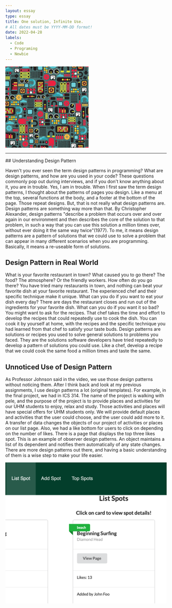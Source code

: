 ```yaml
---
layout: essay
type: essay
title: One solution, Infinite Use. 
# All dates must be YYYY-MM-DD format!
date: 2022-04-28
labels:
  - Code
  - Programing
  - Newbie
---
```

<img class="ui medium left floated image" src="../images/ds.png"> 
<hr />
## Understanding Design Pattern

Haven't you ever seen the term design patterns in programming? What are design patterns, and how are you used in your code? These questions commonly pop out during interviews, and if you don't know anything about it, you are in trouble. Yes, I am in trouble. When I first saw the term design patterns, I thought about the patterns of pages you design. Like a menu at the top, several functions at the body, and a footer at the bottom of the page. Those repeat designs. But, that is not really what design patterns are. Design patterns are something way more than that. By Christopher Alexander, design patterns "describe a problem that occurs over and over again in our environment and then describes the core of the solution to that problem, in such a way that you can use this solution a million times over, without ever doing it the same way twice"(1977). To me, it means design patterns are a pattern of solutions that we could use to solve a problem that can appear in many different scenarios when you are programming. Basically, it means a re-useable form of solutions. 

## Design Pattern in Real World

What is your favorite restaurant in town? What caused you to go there? The food? The atmosphere? Or the friendly workers. How often do you go there? You have tried many restaurants in town, and nothing can beat your favorite dish at your favorite restaurant. The experienced chef and their specific technique make it unique. What can you do if you want to eat your dish every day? There are days the restaurant closes and run out of the ingredients for your favorite dish. What can you do if you want it so bad? You might want to ask for the recipes. That chef takes the time and effort to develop the recipes that could repeatedly use to cook the dish. You can cook it by yourself at home, with the recipes and the specific technique you had learned from that chef to satisfy your taste buds. Design patterns are solutions or recipes you used to solve general solutions to problems you faced. They are the solutions software developers have tried repeatedly to develop a pattern of solutions you could use. Like a chef, develop a recipe that we could cook the same food a million times and taste the same. 

## Unnoticed Use of Design Pattern

As Professor Johnson said in the video, we use those design patterns without noticing them. After I think back and look at my previous assignments, I use design patterns a lot (original templates). For example, in the final project, we had in ICS 314. The name of the project is walking with pele, and the purpose of the project is to provide places and activities for our UHM students to enjoy, relax and study. Those activities and places will have special offers for UHM students only. We will provide default places and activities that the user could choose, and the user could add more to it. A transfer of data changes the objects of our project of activities or places on our list page. Also, we had a like bottom for users to click on depending on the number of likes. There is a page that displays the top three likes spot. This is an example of observer design patterns. An object maintains a list of its dependent and notifies them automatically of any state changes. There are more design patterns out there, and having a basic understanding of them is a wise step to make your life easier. 

<img class="ui medium left floated image" src="../images/ls.png"> 
